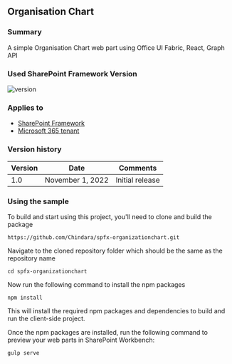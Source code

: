 ## Organisation Chart

### Summary

A simple Organisation Chart web part using Office UI Fabric, React, Graph API

### Used SharePoint Framework Version

![version](https://img.shields.io/badge/version-1.13-green.svg)

### Applies to

- [SharePoint Framework](https://aka.ms/spfx)
- [Microsoft 365 tenant](https://docs.microsoft.com/en-us/sharepoint/dev/spfx/set-up-your-developer-tenant)

### Version history

| Version | Date             | Comments        |
| ------- | ---------------- | --------------- |
| 1.0     | November 1, 2022 | Initial release |

### Using the sample

To build and start using this project, you'll need to clone and build the package
```shell
https://github.com/Chindara/spfx-organizationchart.git
```

Navigate to the cloned repository folder which should be the same as the repository name
```shell
cd spfx-organizationchart
```

Now run the following command to install the npm packages
```shell
npm install
```

This will install the required npm packages and dependencies to build and run the client-side project.

Once the npm packages are installed, run the following command to preview your web parts in SharePoint Workbench:

```shell
gulp serve
```
